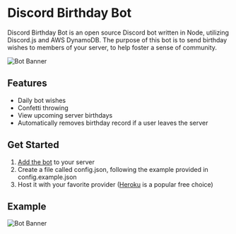 # Discord Birthday Bot
Discord Birthday Bot is an open source Discord bot written in Node, utilizing Discord.js and AWS DynamoDB. The purpose of this bot is to send birthday wishes to members of your server, to help foster a sense of community.

![Bot Banner](https://i.imgur.com/KdSzsh1.jpg "Artist credit: https://dribbble.com/alena-kamaeva")

## Features
* Daily bot wishes
* Confetti throwing
* View upcoming server birthdays
* Automatically removes birthday record if a user leaves the server

## Get Started
1. [Add the bot](https://discordpy.readthedocs.io/en/latest/discord.html) to your server
2. Create a file called config.json, following the example provided in config.example.json
3. Host it with your favorite provider ([Heroku](https://shiffman.net/a2z/bot-heroku/) is a popular free choice)

## Example
![Bot Banner](https://i.imgur.com/3fZZKEv.gif "Example")
